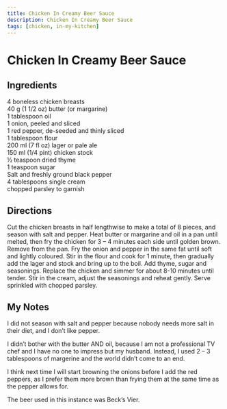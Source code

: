```yaml
---
title: Chicken In Creamy Beer Sauce
description: Chicken In Creamy Beer Sauce
tags: [chicken, in-my-kitchen]
---
```


# Chicken In Creamy Beer Sauce

## Ingredients
4 boneless chicken breasts  
40 g (1 1/2 oz) butter (or margarine)  
1 tablespoon oil  
1 onion, peeled and sliced  
1 red pepper, de-seeded and thinly sliced  
1 tablespoon flour  
200 ml (7 fl oz) lager or pale ale  
150 ml (1/4 pint) chicken stock  
½ teaspoon dried thyme  
1 teaspoon sugar  
Salt and freshly ground black pepper  
4 tablespoons single cream  
chopped parsley to garnish

## Directions
Cut the chicken breasts in half lengthwise to make a total of 8 pieces, and season with salt and pepper. Heat butter or margarine and oil in a pan until melted, then fry the chicken for 3 – 4 minutes each side until golden brown. Remove from the pan. Fry the onion and pepper in the same fat until soft and lightly coloured. Stir in the flour and cook for 1 minute, then gradually add the lager and stock and bring up to the boil. Add thyme, sugar and seasonings. Replace the chicken and simmer for about 8-10 minutes until tender. Stir in the cream, adjust the seasonings and reheat gently. Serve sprinkled with chopped parsley.

## My Notes
I did not season with salt and pepper because nobody needs more salt in their diet, and I don’t like pepper.

I didn’t bother with the butter AND oil, because I am not a professional TV chef and I have no one to impress but my husband. Instead, I used 2 – 3 tablespoons of margerine and the world didn’t come to an end.

I think next time I will start browning the onions before I add the red peppers, as I prefer them more brown than frying them at the same time as the pepper allows for.

The beer used in this instance was Beck’s Vier.